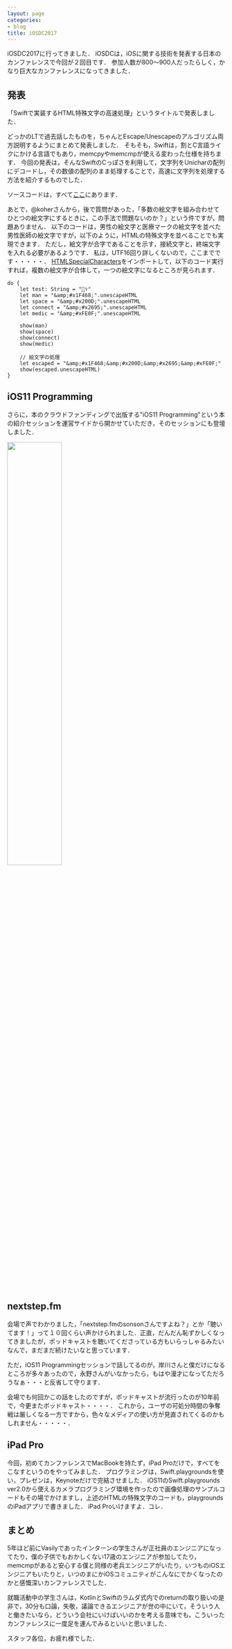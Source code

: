 ```yaml
---
layout: page
categories:
- blog
title: iOSDC2017
---
```


iOSDC2017に行ってきました．
iOSDCは，iOSに関する技術を発表する日本のカンファレンスで今回が２回目です．
参加人数が800〜900人だったらしく，かなり巨大なカンファレンスになってきました．

## 発表

「Swiftで実装するHTML特殊文字の高速処理」というタイトルで発表しました．

<div style="width: 65%">
<script async class="speakerdeck-embed" data-id="027c88ce3d6c4ac4a378333fad3b9d55" data-ratio="1.33333333333333" src="https://speakerdeck.com/assets/embed.js"></script>
</div>

どっかのLTで過去話したものを，ちゃんとEscape/Unescapeのアルゴリズム両方説明するようにまとめて発表しました．
そもそも，Swiftは，割とC言語ライクにかける言語でもあり，memcpyやmemcmpが使える変わった仕様を持ちます．
今回の発表は，そんなSwiftのCっぽさを利用して，文字列をUnicharの配列にデコードし，その数値の配列のまま処理することで，高速に文字列を処理する方法を紹介するものでした．

ソースコードは，すべて[ここ](https://github.com/sonsongithub/HTMLSpecialCharacters)にあります．

あとで，@koherさんから，後で質問があった，「多数の絵文字を組み合わせてひとつの絵文字にするときに，この手法で問題ないのか？」という件ですが，問題ありません．
以下のコードは，男性の絵文字と医療マークの絵文字を並べた男性医師の絵文字ですが，以下のように，HTMLの特殊文字を並べることでも実現できます．
ただし，絵文字が合字であることを示す，接続文字と，終端文字を入れる必要があるようです．
私は，UTF16回り詳しくないので，ここまでです・・・・・．
[HTMLSpecialCharacters](https://github.com/sonsongithub/HTMLSpecialCharacters)をインポートして，以下のコード実行すれば，複数の絵文字が合体して，一つの絵文字になるところが見られます．

```
do {
    let test: String = "👨‍⚕️"
    let man = "&amp;#x1F468;".unescapeHTML
    let space = "&amp;#x200D;".unescapeHTML
    let connect = "&amp;#x2695;".unescapeHTML
    let medic = "&amp;#xFE0F;".unescapeHTML
    
    show(man)
    show(space)
    show(connect)
    show(medic)
    
    // 絵文字の処理
    let escaped = "&amp;#x1F468;&amp;#x200D;&amp;#x2695;&amp;#xFE0F;"
    show(escaped.unescapeHTML)
}
```

## iOS11 Programming

さらに，本のクラウドファンディングで出版する"iOS11 Programming"という本の紹介セッションを運営サイドから開かせていただき，そのセッションにも登壇しました．

<img src="https://pbs.twimg.com/media/DJ6EhSoVwAEcUSb.jpg" width="50%">

## nextstep.fm

会場で声でわかりました，「nextstep.fmのsonsonさんですよね？」とか「聴いてます！」って１０回くらい声かけられました．正直，だんだん恥ずかしくなってきましたが，ポッドキャストを聴いてくださっている方もいらっしゃるみたいなんで，まだまだ続けたいなと思っています．

ただ，iOS11 Programmingセッションで話してるのが，岸川さんと僕だけになるところが多々あったので，永野さんがいなかったら，もはや漫才になってただろうなぁ・・・と反省して守ります．

会場でも何回かこの話をしたのですが，ポッドキャストが流行ったのが10年前で，今更またポッドキャスト・・・・．
これから，ユーザの可処分時間の争奪戦は厳しくなる一方ですから，色々なメディアの使い方が見直されてくるのかもしれません・・・・・．

## iPad Pro

今回，初めてカンファレンスでMacBookを持たず，iPad Proだけで，すべてをこなすというのをやってみました．
プログラミングは，Swift.playgroundsを使い，プレゼンは，Keynoteだけで完結させました．
iOS11のSwift.playgrounds ver2.0から使えるカメラプログラミング環境を作ったので画像処理のサンプルコードもその場でかけますし，上述のHTMLの特殊文字のコードも，playgroundsのiPadアプリで書きました．
iPad Proいけますよ．コレ．

## まとめ

5年ほど前にVasilyであったインターンの学生さんが正社員のエンジニアになってたり，僕の子供でもおかしくない17歳のエンジニアが参加してたり，memcmpがあると安心する僕と同様の老兵エンジニアがいたり，いつものiOSエンジニアもいたりと，いつのまにかiOSコミュニティがこんなにでかくなったのかと感慨深いカンファレンスでした．

就職活動中の学生さんは，KotlinとSwiftのラムダ式内でのreturnの取り扱いの是非で，30分も口論，失敬，議論できるエンジニアが世の中にいて，そういう人と働きたいなら，どういう会社にいけばいいのかを考える意味でも，こういったカンファレンスに一度足を運んでみるといいと思いました．

スタッフ各位，お疲れ様でした．

